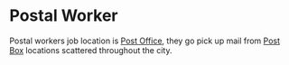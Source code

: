 # Postal Worker

Postal workers job location is [Post Office](https://www.notion.so/Post-Office-1385e48db2e74afc9339829ab130cecb?pvs=21), they go pick up mail from [Post Box](https://www.notion.so/Post-Box-3c453346bbb44f95b93e0db9e88b0254?pvs=21) locations scattered throughout the city.
